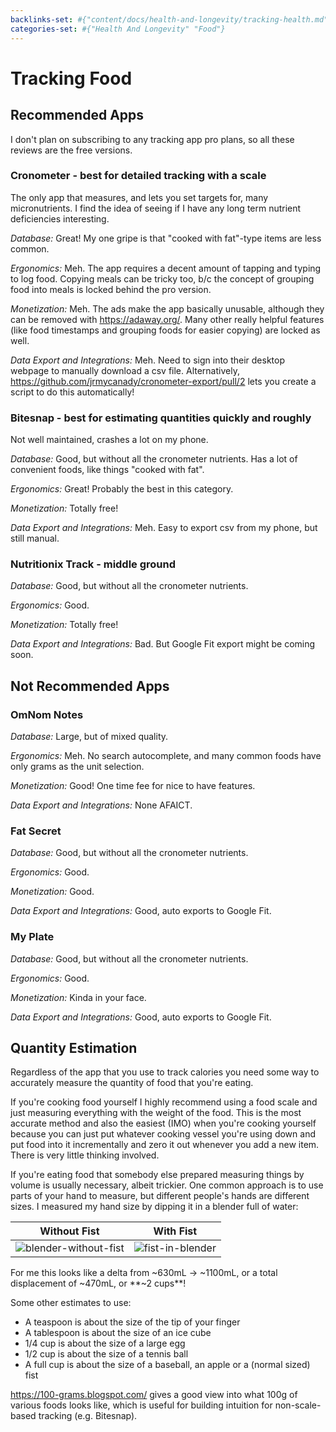```yaml
---
backlinks-set: #{"content/docs/health-and-longevity/tracking-health.md"}
categories-set: #{"Health And Longevity" "Food"}
---
```

# Tracking Food

## Recommended Apps

I don't plan on subscribing to any tracking app pro plans, so all these reviews
are the free versions.

### Cronometer - best for detailed tracking with a scale

The only app that measures, and lets you set targets for, many micronutrients.
I find the idea of seeing if I have any long term nutrient deficiencies
interesting.

_Database:_ Great!
My one gripe is that "cooked with fat"-type items are less common.

_Ergonomics:_ Meh.
The app requires a decent amount of tapping and typing to log food.
Copying meals can be tricky too, b/c the concept of grouping food into meals is
locked behind the pro version.

_Monetization:_ Meh.
The ads make the app basically unusable, although they can be removed with
https://adaway.org/.
Many other really helpful features (like food timestamps and grouping foods for
easier copying) are locked as well.

_Data Export and Integrations:_ Meh.
Need to sign into their desktop webpage to manually download a csv file.
Alternatively, https://github.com/jrmycanady/cronometer-export/pull/2 lets you
create a script to do this automatically!

### Bitesnap - best for estimating quantities quickly and roughly

Not well maintained, crashes a lot on my phone.

_Database:_ Good, but without all the cronometer nutrients.
Has a lot of convenient foods, like things "cooked with fat".

_Ergonomics:_ Great!
Probably the best in this category.

_Monetization:_ Totally free!

_Data Export and Integrations:_ Meh.
Easy to export csv from my phone, but still manual.

### Nutritionix Track - middle ground

_Database:_ Good, but without all the cronometer nutrients.

_Ergonomics:_ Good.

_Monetization:_ Totally free!

_Data Export and Integrations:_ Bad.
But Google Fit export might be coming soon.

## Not Recommended Apps

### OmNom Notes

_Database:_ Large, but of mixed quality.

_Ergonomics:_ Meh.
No search autocomplete, and many common foods have only grams as the unit
selection.

_Monetization:_ Good!
One time fee for nice to have features.

_Data Export and Integrations:_ None AFAICT.

### Fat Secret

_Database:_ Good, but without all the cronometer nutrients.

_Ergonomics:_ Good.

_Monetization:_ Good.

_Data Export and Integrations:_ Good, auto exports to Google Fit.

### My Plate

_Database:_ Good, but without all the cronometer nutrients.

_Ergonomics:_ Good.

_Monetization:_ Kinda in your face.

_Data Export and Integrations:_ Good, auto exports to Google Fit.




## Quantity Estimation

Regardless of the app that you use to track calories you need some way to
accurately measure the quantity of food that you're eating.

If you're cooking food yourself I highly recommend using a food scale and just
measuring everything with the weight of the food.
This is the most accurate method and also the easiest (IMO) when you're cooking
yourself because you can just put whatever cooking vessel you're using down and
put food into it incrementally and zero it out whenever you add a new item.
There is very little thinking involved.

If you're eating food that somebody else prepared measuring things by volume is
usually necessary, albeit trickier.
One common approach is to use parts of your hand to measure, but different
people's hands are different sizes.
I measured my hand size by dipping it in a blender full of water:

Without Fist | With Fist
------------ | --------------
![blender-without-fist](/docs/health-and-longevity/blender-without-fist.jpg) | ![fist-in-blender](/docs/health-and-longevity/fist-in-blender.jpg)

For me this looks like a delta from ~630mL -> ~1100mL, or a total displacement
of ~470mL, or **~2 cups**!

Some other estimates to use:

 - A teaspoon is about the size of the tip of your finger
 - A tablespoon is about the size of an ice cube
 - 1/4 cup is about the size of a large egg
 - 1/2 cup is about the size of a tennis ball
 - A full cup is about the size of a baseball, an apple or a (normal sized) fist

https://100-grams.blogspot.com/ gives a good view into what 100g of various
foods looks like, which is useful for building intuition for non-scale-based
tracking (e.g. Bitesnap).